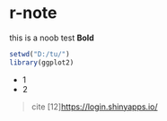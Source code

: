 # r-note
this is a noob test
**Bold**

```R
setwd("D:/tu/")
library(ggplot2)
```
- 1
- 2
>cite
>[12]https://login.shinyapps.io/
